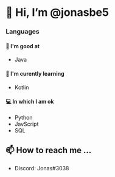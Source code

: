 # 👋 Hi, I’m @jonasbe5

### Languages

#### 💪 I'm good at 
- Java

#### 📖 I'm curently learning
- Kotlin

#### 💻 In which I am ok
- Python
- JavScript
- SQL


## 📫 How to reach me ...
- Discord: Jonas#3038   

<!---
jonasbe5/jonasbe5 is a ✨ special ✨ repository because its `README.md` (this file) appears on your GitHub profile.
You can click the Preview link to take a look at your changes.
--->
